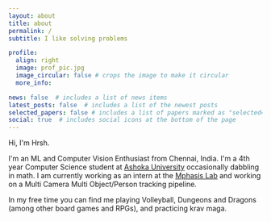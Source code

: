 ```yaml
---
layout: about
title: about
permalink: /
subtitle: I like solving problems

profile:
  align: right
  image: prof_pic.jpg
  image_circular: false # crops the image to make it circular
  more_info: 

news: false  # includes a list of news items
latest_posts: false  # includes a list of the newest posts
selected_papers: false # includes a list of papers marked as "selected={true}"
social: true  # includes social icons at the bottom of the page
---
```

Hi, I'm Hrsh.

I'm an ML and Computer Vision Enthusiast from Chennai, India. I'm a 4th year Computer Science student at [Ashoka University](https://www.ashoka.edu.in/) occasionally dabbling in math. I am currently working as an intern at the [Mphasis Lab](https://ml2ct.ashoka.edu.in/en/) and working on a Multi Camera Multi Object/Person tracking pipeline.

In my free time you can find me playing Volleyball, Dungeons and Dragons (among other board games and RPGs), and practicing krav maga.
